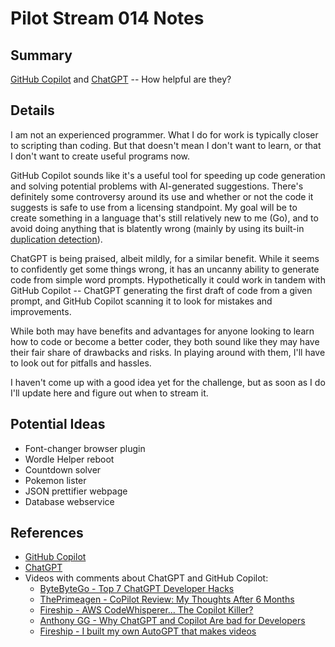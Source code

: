 # Pilot Stream 014 Notes

## Summary

[GitHub Copilot](https://github.com/features/copilot) and [ChatGPT](https://openai.com/blog/chatgpt) -- How helpful are they?

## Details

I am not an experienced programmer. What I do for work is typically closer to scripting than coding. But that doesn't mean I don't want to learn, or that I don't want to create useful programs now.

GitHub Copilot sounds like it's a useful tool for speeding up code generation and solving potential problems with AI-generated suggestions. There's definitely some controversy around its use and whether or not the code it suggests is safe to use from a licensing standpoint. My goal will be to create something in a language that's still relatively new to me (Go), and to avoid doing anything that is blatently wrong (mainly by using its built-in [duplication detection](https://docs.github.com/en/copilot/configuring-github-copilot/configuring-github-copilot-settings-on-githubcom#enabling-or-disabling-duplication-detection)).

ChatGPT is being praised, albeit mildly, for a similar benefit. While it seems to confidently get some things wrong, it has an uncanny ability to generate code from simple word prompts. Hypothetically it could work in tandem with GitHub Copilot -- ChatGPT generating the first draft of code from a given prompt, and GitHub Copilot scanning it to look for mistakes and improvements.

While both may have benefits and advantages for anyone looking to learn how to code or become a better coder, they both sound like they may have their fair share of drawbacks and risks. In playing around with them, I'll have to look out for pitfalls and hassles.

I haven't come up with a good idea yet for the challenge, but as soon as I do I'll update here and figure out when to stream it.

## Potential Ideas

* Font-changer browser plugin
* Wordle Helper reboot
* Countdown solver
* Pokemon lister
* JSON prettifier webpage
* Database webservice

## References

* [GitHub Copilot](https://github.com/features/copilot)
* [ChatGPT](https://openai.com/blog/chatgpt)
* Videos with comments about ChatGPT and GitHub Copilot:
  * [ByteByteGo - Top 7 ChatGPT Developer Hacks](https://www.youtube.com/watch?v=9W_U1y7RYuE)
  * [ThePrimeagen - CoPilot Review: My Thoughts After 6 Months](https://www.youtube.com/watch?v=RDd71IUIgpg&t=306s)
  * [Fireship - AWS CodeWhisperer... The Copilot Killer?](https://www.youtube.com/watch?v=FJACTC9wFhU)
  * [Anthony GG - Why ChatGPT and Copilot Are bad for Developers](https://www.youtube.com/watch?v=T3cxUhptzaI)
  * [Fireship - I built my own AutoGPT that makes videos](https://www.youtube.com/watch?v=_rGXIXyNqpk)
